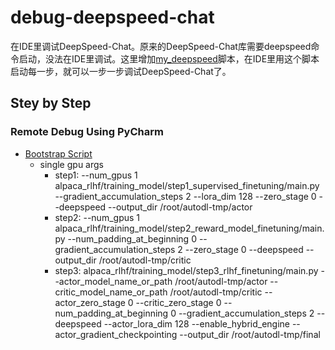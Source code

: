 # debug-deepspeed-chat
在IDE里调试DeepSpeed-Chat。原来的DeepSpeed-Chat库需要deepspeed命令启动，没法在IDE里调试。这里增加[my_deepspeed](alpaca_rlhf/training_model/my_deepspeed.py)脚本，在IDE里用这个脚本启动每一步，就可以一步一步调试DeepSpeed-Chat了。

## Stey by Step
### Remote Debug Using PyCharm
- [Bootstrap Script](alpaca_rlhf/training_model/my_deepspeed.py)
  - single gpu args
    - step1: --num_gpus 1 alpaca_rlhf/training_model/step1_supervised_finetuning/main.py --gradient_accumulation_steps 2 --lora_dim 128 --zero_stage 0 --deepspeed --output_dir /root/autodl-tmp/actor
    - step2: --num_gpus 1 alpaca_rlhf/training_model/step2_reward_model_finetuning/main.py --num_padding_at_beginning 0 --gradient_accumulation_steps 2 --zero_stage 0 --deepspeed --output_dir /root/autodl-tmp/critic
    - step3: alpaca_rlhf/training_model/step3_rlhf_finetuning/main.py --actor_model_name_or_path /root/autodl-tmp/actor --critic_model_name_or_path /root/autodl-tmp/critic  --actor_zero_stage 0 --critic_zero_stage 0 --num_padding_at_beginning 0 --gradient_accumulation_steps 2 --deepspeed --actor_lora_dim 128 --enable_hybrid_engine --actor_gradient_checkpointing --output_dir /root/autodl-tmp/final

